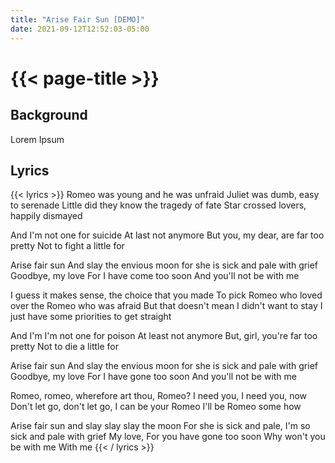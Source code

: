 ```yaml
---
title: "Arise Fair Sun [DEMO]"
date: 2021-09-12T12:52:03-05:00
---
```

# {{< page-title >}}

## Background
Lorem Ipsum

## Lyrics
{{< lyrics >}}
Romeo was young and he was unfraid
Juliet was dumb, easy to serenade
Little did they know the tragedy of fate
Star crossed lovers, happily dismayed

And I'm not one for suicide
At last not anymore
But you, my dear, are far too pretty
Not to fight a little for

Arise fair sun
And slay the envious moon
for she is sick and pale with grief
Goodbye, my love
For I have come too soon
And you'll not be with me

I guess it makes sense, the choice that you made
To pick Romeo who loved over the Romeo who was afraid
But that doesn't mean I didn't want to stay
I just have some priorities to get straight

And I'm I'm not one for poison
At least not anymore
But, girl, you're far too pretty
Not to die a little for

Arise fair sun
And slay the envious moon
for she is sick and pale with grief
Goodbye, my love
For I have gone too soon
And you'll not be with me

Romeo, romeo, wherefore art thou, Romeo?
I need you, I need you, now
Don't let go, don't let go, I can be your Romeo
I'll be Romeo some how

Arise fair sun
and slay slay slay the moon
For she is sick and pale, I'm so sick and pale with grief
My love,
For you have gone too soon
Why won't you be with me
With me
{{< / lyrics >}}
